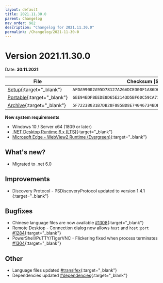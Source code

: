 ```yaml
---
layout: default
title: 2021.11.30.0
parent: Changelog
nav_order: 982
description: "Changelog for 2021.11.30.0"
permalink: /Changelog/2021-11-30-0
---
```


# Version 2021.11.30.0

Date: **30.11.2021**

| File                                                                                                                                                  | Checksum [SHA256]                                                  |
| ----------------------------------------------------------------------------------------------------------------------------------------------------- | ------------------------------------------------------------------ |
| [Setup](https://github.com/BornToBeRoot/NETworkManager/releases/download/2021.11.30.0/NETworkManager_2021.11.30.0_Setup.exe){:target="\_blank"}       | `AFDA99002A95D78127A26ADCED00F1A86DCBDB6DA0782A761088FFBF3BFF1DF9` |
| [Portable](https://github.com/BornToBeRoot/NETworkManager/releases/download/2021.11.30.0/NETworkManager_2021.11.30.0_Portable.zip){:target="\_blank"} | `6EE94EDF8EEDE8D65E2143D5BF60C59CA715536D4C15E680FFB0454174D22FE1` |
| [Archive](https://github.com/BornToBeRoot/NETworkManager/releases/download/2021.11.30.0/NETworkManager_2021.11.30.0_Archive.zip){:target="\_blank"}   | `5F72238031B7DB28F885BD8E74046734BDBCA37E4DFC5110ADB75EB216C50DF1` |

**New system requirements**

- Windows 10 / Server x64 (1809 or later)
- [.NET Desktop Runtime 6.x (LTS)](https://dotnet.microsoft.com/download/dotnet/6.0){:target="\_blank"}
- [Microsoft Edge - WebView2 Runtime (Evergreen)](https://developer.microsoft.com/en-us/microsoft-edge/webview2/){:target="\_blank"}

## What's new?

- Migrated to .net 6.0

## Improvements

- Discovery Protocol - PSDiscoveryProtocol updated to version 1.4.1 [](https://github.com/BornToBeRoot/NETworkManager/pull/1308){:target="\_blank"}

## Bugfixes

- Chinese language files are now available [#1308](https://github.com/BornToBeRoot/NETworkManager/issues/1284){:target="\_blank"}
- Remote Desktop - Connection dialog now allows `host` and `host:port` [#1284](https://github.com/BornToBeRoot/NETworkManager/issues/1284){:target="\_blank"}
- PowerShell/PuTTY/TigerVNC - Flickering fixed when process terminates [#1304](https://github.com/BornToBeRoot/NETworkManager/issues/1304){:target="\_blank"}

## Other

- Language files updated [#transifex](https://github.com/BornToBeRoot/NETworkManager/pulls?q=author%3Aapp%2Ftransifex-integration){:target="\_blank"}
- Dependencies updated [#dependencies](https://github.com/BornToBeRoot/NETworkManager/pulls?q=author%3Aapp%2Fdependabot){:target="\_blank"}
